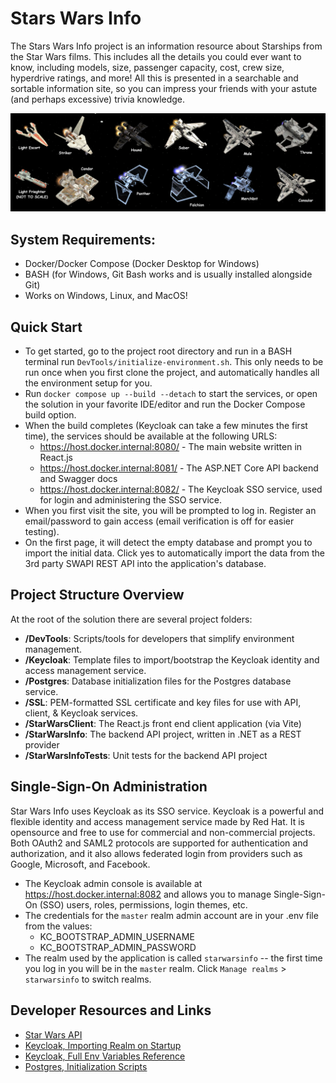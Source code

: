 # Stars Wars Info

The Stars Wars Info project is an information resource about Starships from the Star Wars films.
This includes all the details you could ever want to know, including models, size, passenger
capacity, cost, crew size, hyperdrive ratings, and more!  All this is presented in a searchable
and sortable information site, so you can impress your friends with your astute
(and perhaps excessive) trivia knowledge.

![Star Wars Ship Models](StarWarsClient/public/starwars_ships.png)

## System Requirements:
- Docker/Docker Compose (Docker Desktop for Windows)
- BASH (for Windows, Git Bash works and is usually installed alongside Git)
- Works on Windows, Linux, and MacOS!

## Quick Start
- To get started, go to the project root directory and run in a BASH terminal run `DevTools/initialize-environment.sh`. 
  This only needs to be run once when you first clone the project, and automatically
  handles all the environment setup for you.
- Run `docker compose up --build --detach` to start the services, or open the solution in your favorite IDE/editor 
  and run the Docker Compose build option.  
- When the build completes (Keycloak can take a few minutes the first time), the services should be available at the following URLS:
    - https://host.docker.internal:8080/ -  The main website written in React.js
    - https://host.docker.internal:8081/ - The ASP.NET Core API backend and Swagger docs
    - https://host.docker.internal:8082/ - The Keycloak SSO service, used for login and administering the SSO service.
- When you first visit the site, you will be prompted to log in. Register an email/password to gain access (email verification is off for easier testing).
- On the first page, it will detect the empty database and prompt you to import the initial data.
  Click yes to automatically import the data from the 3rd party SWAPI REST API into the application's database.

## Project Structure Overview

At the root of the solution there are several project folders:
- __/DevTools__: Scripts/tools for developers that simplify environment management.
- __/Keycloak__: Template files to import/bootstrap the Keycloak identity and access management service.
- __/Postgres__: Database initialization files for the Postgres database service.
- __/SSL__: PEM-formatted SSL certificate and key files for use with API, client, & Keycloak services.
- __/StarWarsClient__: The React.js front end client application (via Vite)
- __/StarWarsInfo__: The backend API project, written in .NET as a REST provider
- __/StarWarsInfoTests__: Unit tests for the backend API project

## Single-Sign-On Administration
Star Wars Info uses Keycloak as its SSO service. Keycloak is a powerful and flexible identity and access 
management service made by Red Hat. It is opensource and free to use for commercial and non-commercial 
projects. Both OAuth2 and SAML2 protocols are supported for authentication and authorization, and
it also allows federated login from providers such as Google, Microsoft, and Facebook.

- The Keycloak admin console is available at https://host.docker.internal:8082 and allows
  you to manage Single-Sign-On (SSO) users, roles, permissions, login themes, etc.
- The credentials for the `master` realm admin account are in your .env file from the values:
  - KC_BOOTSTRAP_ADMIN_USERNAME
  - KC_BOOTSTRAP_ADMIN_PASSWORD
- The realm used by the application is called `starwarsinfo` -- the first time you log in you will 
  be in the `master` realm.  Click `Manage realms` > `starwarsinfo` to switch realms.

## Developer Resources and Links
- [Star Wars API](https://swapi.info//)
- [Keycloak, Importing Realm on Startup](https://www.keycloak.org/nightly/server/containers#_importing_a_realm_on_startup)
- [Keycloak, Full Env Variables Reference](https://www.keycloak.org/server/all-config)
- [Postgres, Initialization Scripts](https://hub.docker.com/_/postgres#initialization-scripts)